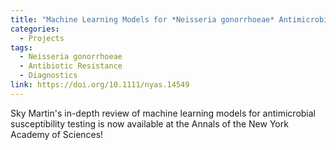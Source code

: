 ```yaml
---
title: "Machine Learning Models for *Neisseria gonorrhoeae* Antimicrobial Susceptibility Tests"
categories:
  - Projects
tags:
  - Neisseria gonorrhoeae
  - Antibiotic Resistance
  - Diagnostics
link: https://doi.org/10.1111/nyas.14549
---
```


Sky Martin's in-depth review of machine learning models for antimicrobial susceptibility testing is now available at the Annals of the New York Academy of Sciences! 
